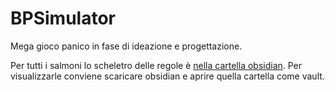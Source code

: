 # BPSimulator

Mega gioco panico in fase di ideazione e progettazione.

Per tutti i salmoni lo scheletro delle regole è [nella cartella obsidian](obsidian/).
Per visualizzarle conviene scaricare obsidian e aprire quella cartella come vault.
